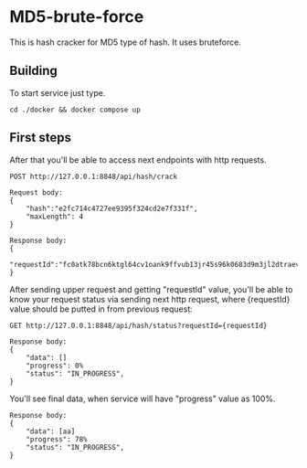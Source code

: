 # MD5-brute-force
This is hash cracker for MD5 type of hash. It uses bruteforce.

## Building

To start service just type.
```
cd ./docker && docker compose up
```

## First steps

After that you'll be able to access next endpoints with http requests.
```
POST http://127.0.0.1:8848/api/hash/crack
```
```
Request body:
{
    "hash":"e2fc714c4727ee9395f324cd2e7f331f", 
    "maxLength": 4
}
```
```
Response body:
{
    "requestId":"fc0atk78bcn6ktgl64cv1oank9ffvub13jr45s96k0683d9m3jl2dtraevsjb7le"
}
```
After sending upper request and getting "requestId" value, you'll be able to know your request status via sending next http request, where {requestId} value should be putted in from previous request:
```
GET http://127.0.0.1:8848/api/hash/status?requestId={requestId}
```
```
Response body:
{
    "data": []
    "progress": 0%
    "status": "IN_PROGRESS",
}
```
You'll see final data, when service will have "progress" value as 100%.
```
Response body:
{
    "data": [aa]
    "progress": 78%
    "status": "IN_PROGRESS",
}
```
